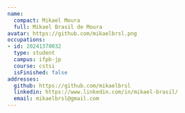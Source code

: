 ```yaml
---
name:
  compact: Mikael Moura
  full: Mikael Brasil de Moura
avatar: https://github.com/mikaelbrsl.png
occupations:
- id: 20241370032
  type: student
  campus: ifpb-jp
  course: cstsi
  isFinished: false
addresses:
  github: https://github.com/mikaelbrsl
  linkedin: https://www.linkedin.com/in/mikael-brasil/
  email: mikaelbrsl@gmail.com
---
```

